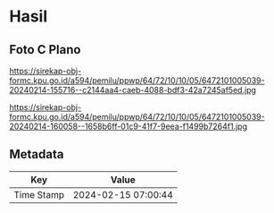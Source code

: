 # Hasil

## Foto C Plano

https://sirekap-obj-formc.kpu.go.id/a594/pemilu/ppwp/64/72/10/10/05/6472101005039-20240214-155716--c2144aa4-caeb-4088-bdf3-42a7245af5ed.jpg

https://sirekap-obj-formc.kpu.go.id/a594/pemilu/ppwp/64/72/10/10/05/6472101005039-20240214-160058--1658b6ff-01c9-41f7-9eea-f1499b7264f1.jpg


## Metadata

| Key        | Value               |
| ---------- | ------------------- |
| Time Stamp | 2024-02-15 07:00:44 |



